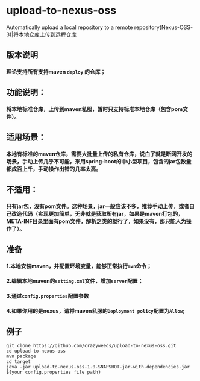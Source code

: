 # upload-to-nexus-oss
Automatically upload a local repository to a remote repository(Nexus-OSS-3)|将本地仓库上传到远程仓库

## 版本说明

#### 理论支持所有支持maven `deploy` 的仓库；

    
## 功能说明：
    
#### 将本地标准仓库，上传到maven私服，暂时只支持标准本地仓库（包含pom文件）。
    
## 适用场景：

#### 本地有标准的maven仓库，需要大批量上传的私有仓库，说白了就是断网开发的场景，手动上传几乎不可能，采用spring-boot的中小型项目，包含的jar包数量都成百上千，手动操作出错的几率太高。
    
## 不适用：

#### 只有jar包，没有pom文件。这种场景，jar一般应该不多，推荐手动上传，或者自己改造代码（实现更加简单，无非就是获取所有jar，如果是maven打包的，META-INF目录里面有pom文件，解析之类的就行了，如果没有，那只能人为操作了）。

## 准备

#### 1.本地安装maven，并配置环境变量，能够正常执行`mvn`命令；

#### 2.编辑本地maven的`setting.xml`文件，增加`server`配置；

#### 3.通过`config.properties`配置参数

#### 4.如果你用的是nexus，请将maven私服的`Deployment policy`配置为`Allow`;


## 例子

    git clone https://github.com/crazyweeds/upload-to-nexus-oss.git
    cd upload-to-nexus-oss
    mvn package
    cd target 
    java -jar upload-to-nexus-oss-1.0-SNAPSHOT-jar-with-dependencies.jar ${your config.properties file path}
    
